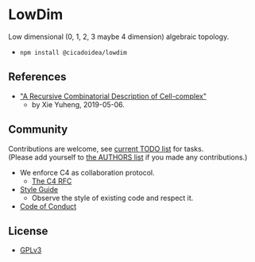 # LowDim

Low dimensional (0, 1, 2, 3 maybe 4 dimension) algebraic topology.

- `npm install @cicadoidea/lowdim`

## References

- ["A Recursive Combinatorial Description of Cell-complex"](https://inner.xieyuheng.now.sh/paper/a-recursive-combinatorial-description-of-cell-complex)
  - by Xie Yuheng, 2019-05-06.

## Community

Contributions are welcome, see [current TODO list](TODO.md) for tasks. <br>
(Please add yourself to [the AUTHORS list](AUTHORS) if you made any contributions.)

- We enforce C4 as collaboration protocol.
  - [The C4 RFC](https://rfc.zeromq.org/spec:42/C4)
- [Style Guide](STYLE-GUIDE.md)
  - Observe the style of existing code and respect it.
- [Code of Conduct](CODE-OF-CONDUCT.md)

## License

- [GPLv3](LICENSE)
